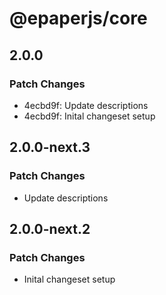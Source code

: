 # @epaperjs/core

## 2.0.0

### Patch Changes

-   4ecbd9f: Update descriptions
-   4ecbd9f: Inital changeset setup

## 2.0.0-next.3

### Patch Changes

-   Update descriptions

## 2.0.0-next.2

### Patch Changes

-   Inital changeset setup
